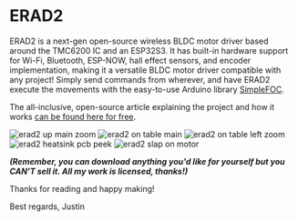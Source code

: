 # ERAD2
ERAD2 is a next-gen open-source wireless BLDC motor driver based around the TMC6200 IC and an ESP32S3. It has built-in hardware support for Wi-Fi, Bluetooth, ESP-NOW, hall effect sensors, and encoder implementation, making it a versatile BLDC motor driver compatible with any project! Simply send commands from wherever, and have ERAD2 execute the movements with the easy-to-use Arduino library [SimpleFOC](https://simplefoc.com/).

The all-inclusive, open-source article explaining the project and how it works [can be found here for free](https://roboticworx.io/blogs/projects/erad2).

![erad2 up main zoom](https://github.com/user-attachments/assets/fcca972e-e28f-4346-bf04-62784e763446)
![erad2 on table main](https://github.com/user-attachments/assets/161d0c98-0e06-4e5f-a98a-c9d20c5fd8ab)
![erad2 on table left zoom](https://github.com/user-attachments/assets/dfb0e40a-7cea-4517-9d36-297b9f72230f)
![erad2 heatsink pcb peek](https://github.com/user-attachments/assets/b19b2423-89ea-46d6-abdb-7c80723e7e83)
![erad2 slap on motor](https://github.com/user-attachments/assets/4c26f0e2-cdb5-4f3a-a2df-82a149642cf1)

**_(Remember, you can download anything you'd like for yourself but you CAN'T sell it. All my work is licensed, thanks!)_**

Thanks for reading and happy making!

Best regards,
Justin
